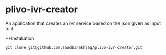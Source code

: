 plivo-ivr-creator
=================

An application that creates an ivr service based on the json  given as input to it.


**Installation

```
git clone git@github.com:saadbinakhlaq/plivo-ivr-creator.git
```



